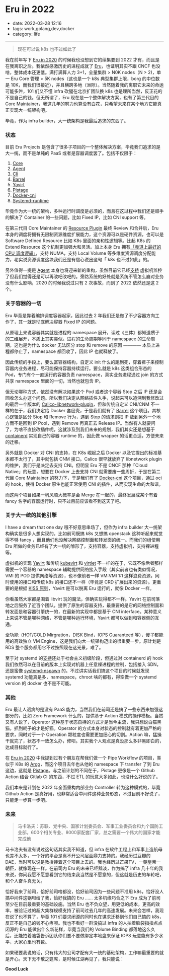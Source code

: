 # Eru in 2022

- date: 2022-03-28 12:16
- tags: work,golang,dev,docker
- category: life

-------------------

> 现在可以说 k8s 也不过如此了

我在前年写下 [Eru in 2020](https://cmgs.me/life/eru-in-2020) 的时候我也没想到它的续集要到 2022 才有，而且是在我离职之后。我依然感激历史的进程成就了 [Eru](https://github.com/projecteru2)，也证明其实不跟 CNCF 也没啥，整体成本还更低。满打满算人力 3+1，全量集群 > N0K nodes（N > 2)，单一 Eru Core 管理 > 5K nodes（这也是一个 k8s 典型集群上限，borg 的中位数是 10K，而我们很接近），并且横跨多地（洲际）。当然随着我的离职它未来的命运可能多舛，101 们又不懂 infra 砍腿在北京扩团队换 k8s 也是理所当然，反正花的不是自己的钱。但无所谓了，Eru 现在是一个整体解决方案，也有了第三代目的 Core Maintainer，我这几年的努力也算没有白花，只希望未来在某个地方它能真正实现大一统架构吧。

毕竟，作为 infra builder，大一统架构是我最后追求的东西了。

### 状态

目前 Eru Projects 是包含了很多子项目的一个整体解决方案，毕竟我们追求的是大一统，而不是单纯的 PaaS 或者是容器调度罢了。包括不仅限于：

1. [Core](https://github.com/projecteru2/core)
2. [Agent](https://github.com/projecteru2/agent)
3. [Cli](https://github.com/projecteru2/cli)
4. [Barrel](https://github.com/projecteru2/barrel)
5. [Yavirt](https://github.com/projecteru2/yavirt)
6. [Pistage](https://github.com/projecteru2/pistage)
7. [Docker-cni](https://github.com/projecteru2/docker-cni)
8. [Systemd-runtime](https://github.com/projecteru2/systemd-runtime)

毕竟作为大一统的架构，多种运行时调度是必须的，而且在这过程中我们还是顺手的解决了 Container 的一些问题，比如 Fixed IP，比如 CNI support 等。

在第三代目 Core Maintainer 的 [Resource Plugin](https://github.com/projecteru2/core/pull/491) 最终 Review 和合并后，Eru 本身的调度将拥有无限制资源维度扩展能力，这个资源可以是硬件资源，也可以是 Software Defined Resource 比如 K8s 里面的亲和性逻辑等。比起 K8s 的 Extend Resource 这个机制更加强大和灵活。加上本身 Eru 拥有[「赤道上最好的 CPU 调度逻辑」](https://github.com/projecteru2/core/issues/339)，支持 NUMA，支持 Local Volume 等多维度资源调度分配能力，老实说资源调度这块我们还是有信心说出这句「 k8s 也不过如此」的。

另外值得一提是 [Agent](https://github.com/projecteru2/agent) 本身也将迎来新的重构，虽然目前它已经[支持](https://github.com/projecteru2/agent/pull/73) 虚拟机监控了但我们觉得还是可以再改吧改吧的。旁路系统的好处就是系统不管怎么崩对业务没有什么影响，2020 的时候我说过只有 2 次事故，而到了 2022 依然还是这 2 个。

### 关于容器的一切

Eru 毕竟是靠着编排调度容器起家，因此过去 2 年我们还是做了不少容器方向工作了，其一就是彻底解决容器 Fixed IP 的问题。

从原理上来说容器其实就是进程的 namespace 展开，读过《三体》都知道质子的二维展开，本质上其实类似。进程的生命周期等同于 namespace 的生命周期，这也是为什么 docker 无法区分 stop 和 remove 的原因 ———— 本质上进程都停止了，namespace 都回收了，因此 IP 也就释放了。

因此传统的手段上，要么富容器结构，自定义 init 什么的跑到死，穿着裤子来控制容器内业务进程，尽可能保持容器持续运行。要么就是 k8s 这类组合形态的 Pod，专门有个一直运行的容器负责 namespace，真实业务进程通过 join 的方式共享 namespace 里面的一切，当然也就包含 IP。

但无论哪种方式，依然没有解决如果这个 Pod 或者这个容器 Stop 之后 IP 还是会回收怎么办这个问题。所以我们决定从网络插件入手，说起来可以追溯到我修改过的最后一个版本的 [Calico-libnetwork-plugin](https://github.com/projectcalico/libnetwork-plugin/pull/183)，但和传统自定义 CNI/CNM 不一样的在于，我们决定给 Docker 套层壳，于是我们就有了 [Barrel](https://github.com/projecteru2/barrel) 这个项目。其核心逻辑是区分 Stop 和 Remove 行为，遇到 Stop 的请求则把 IP 放到另外一个地方而不是回到 IP Pool，遇到 Remove 再真正去 Release IP。当然有人就要问了，为啥不直接改插件呢，这就涉及到我们未来的规划，我们其实还是想基于 [containerd](https://containerd.io/) 实现自己的容器 runtime 的，因此做 wrapper 的话更合适，方便未来的迁移。

另外就是 Docker 对 CNI 的支持，在 K8s 崛起之后 Docker 以及它提出的标准基本都不太行了，其中就包括 CNM 接口。Calico 很早就放弃了 libnetwork plugin 的维护，我们于是决定去支持 CNI。但明显 Eru 不是 CNCF 那种「Cloud Native」的玩意，想要在 Docker 上去支持 CNI 就需要废一些周折，于是在第二代目 Core Maintainer 的努力下，于是我们有了 [Docker-cni](https://github.com/projecteru2/docker-cni) 这个项目，通过 oci 的 hook，使得 Docker 原生也能正常使用 CNI 的插件，从而实现生命的大和谐。

而这两个项目如果一帆风顺大概率是会 Merge 在一起的，最终发展成某个有着 fancy 名字的容器运行时，只不过目前应该看不到这天了吧。 

### 关于大一统的其他引擎

I have a dream that one day 哦不好意思串场了，但作为 infra builder 大一统架构确实是很多人想实现的。比如前司既搞 k8s 又想搞 openstack 这种听起来就觉得不够 fancy ，而且他们也没解决网络控制面和转发面的统一。而我们的组使用 Eru 所做的业务已经有了大一统的雏形了，支持容器，支持虚拟机，支持裸进程等。

虚拟机的实现 [Yavirt](https://github.com/projecteru2/yavirt) 和传统 [kubevirt](https://kubevirt.io/) 和 [virtlet](https://github.com/Mirantis/virtlet) 不一样的在于，它既不像后者那样需要一个容器的 namespace 辅助提供网络接入手段（其实前者也有类似情况，VMI 的 POD 提供网络等资源），也不像前者一样 VM:VMI 1:1 这样浪费资源，同时使用的接口和传统 k8s 的接口还不一样（毕竟是 CRD 扩展出来的资源）。更重要的是根据 [KISS 原则](https://zh.wikipedia.org/zh/KISS%E5%8E%9F%E5%88%99)，Yavirt 是可以脱离 Eru 运行的，就像 Docker 一样。

你看虽然大家都是围着 libvirt 玩的魔法，但确实玩得都不一样。Yavirt 在前司落地之后服务了近百个团队，提供了原生的容器支持，最重要的是它的网络控制面和转发面是和容器引擎统一的，在最新的实现中都是基于 CNI interface。某种意义上来说不管是哪种网络，不管是哪种运行环境，Yavirt 都可以做到和容器侧的互通。

全功能（HOT/COLD Mirgration，DISK Bind，IOPS Guaranteed 等），傻子都能用的高效独立 VM Engine，这是我们向大一统架构迈出的很重要一步。原计划是 RDS 整个服务都用它不过按照现在这光景，难了。

至于对 systemd 的[支持](https://github.com/projecteru2/systemd-runtime)还处于社会主义初级阶段，但通过对 containerd 的 hook 我们依然可以在目前的版本上实现对机器上任意裸进程的控制，包括接入 SDN，还是蛮像 [systemd-nspawn](https://www.freedesktop.org/software/systemd/man/systemd-nspawn.html) 的。不过讲实话我们搞这个项目的时候就发现 systemd 功能真是多，namespace，chroot 啥的都有，得空做一个 systemd version 的 docker 也不是不可能。

### 其他

Eru 最让人诟病的是没有 PaaS 能力，当然我们在前司还是搞了一些东西来加强这部分的，比如 Zero Framework 什么的，提供基于 Action 模式的操作模板。当然又有人说了，Operator 这种基于状态自持的方式才是当今主流，我只想说白猫黑猫，抓到耗子的才是好猫。Operator 的方式本身对状态的控制就有着更加严格的要求，同时对于一个 Operation 颗粒度也需要更加细心的切割。Action 嘛，猛操干就完了，状态不一致怎么办，修呗。其实我个人观点是真没那么多非黑即白的，达成目标就行了。

在 [Eru in 2020](https://cmgs.me/life/eru-in-2020) 中我提到过有个朋友在帮我们做一个 Pipe Workflow 的项目，类似于 K8s 的 [Argo](https://github.com/argoproj/argo)，而这个项目去年也从他的 namespace 下 transfer 了到 Eru 这边，这就是 [Pistage](https://github.com/projecteru2/pistage)。与之前计划的不同在于，Pistage 更像是一个 Github Action 结合 Gitlab CI 的东西，不过 ETL 的玩意大多如此，也没什么好说的了。

我们本来是计划在 2022 年全面重构内部业务 Controller 转为这种模式的，毕竟 Github Action 是真好用，也非常适合中间件这种业务形态，不过目前不好说了，只能走一步算一步吧。

### 未来

> 马卡洛夫：苏联、党中央、国家计划委员会、军事工业委员会和九个国防工业部。600个相关专业、8000家配套厂家，总之需要一个伟大的国家才能完成他

马卡洛夫有没有说过这句话其实我不知道，但 infra 在软件工程上和军事上造航母也差不太多，一个好的平台是离不开公司层面鼎力支持的。我经历过豆瓣的 DAE，当时可以说是教授捧着这个项目上去的。我也经历过芒果TV，一朝皇帝一朝臣，就像现在一样。在前司内 Eru 的未来已经黯淡，作为搞了 infra 几十年的我来说，你问我愿不愿意看到它的结束我当然是不愿意的，但这就是历史的车轮吧，和个人奋斗真无关。

恰好我来了前司，恰好前司啥都没，恰好前司因为一些问题不准用 k8s，恰好没人搞中间件这锅甩给了我，恰好我搞的 Eru …… 太多机缘巧合之下 Eru 成为了前司至少在目前最重要的基础设施。当然 Eru 也不负众望，用更低的成本，更高的效率，被验证过的超大集群规模支持了前司过去几年的高速发展。未来会怎样，我现在说了也不算了，毕竟 101 们要求闭源的同时也在谋求迁移到他们自己搞的 k8s，反正不是自己的钱不心疼呗。我也不看好一群没搞过 infra 的人拍着脑袋指指点点闭源的 Eru 能做出什么新花样，毕竟当我们的 Volume Binding 都落地这么久后，还能拍着脑袋告诉团队你们要不要做绑定本地盘来保证 IOPS 玩意能有多少水平，大家心里也有数。

如果硬要我说的话，只有伟大的公司才配有大一统的基础架构，工作嘛最重要的就是开心。天下无不散之筵席，是时候江湖再见了，我只能说：

**Good Luck**
